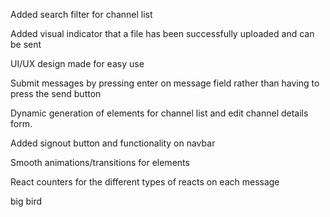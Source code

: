 Added search filter for channel list

Added visual indicator that a file has been successfully uploaded and can be sent

UI/UX design made for easy use

Submit messages by pressing enter on message field rather than having to press the send button

Dynamic generation of elements for channel list and edit channel details form.

Added signout button and functionality on navbar

Smooth animations/transitions for elements

React counters for the different types of reacts on each message

big bird